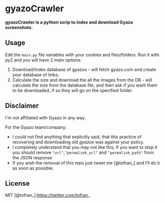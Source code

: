 # gyazoCrawler

**gyazoCrawler is a python scrip to index and download Gyazo screenshots.**

Usage
--
Edit the ```main.py``` file variables with your cookies and files/folders. Run it with py2 and you will have 2 main options:
1. Download/Index database of gyazos - will fetch gyazo.com and create your database of links;
2. Calculate the size and download the all the images from the DB - will calculate the size from the database file, and then ask if you want them to be downloaded, if so they will go on the specified folder.

Disclaimer
--
I'm not affiliated with Gyazo in any way.

For the Gyazo team/company:
 - I could not find anything that explicitly said, that this practice of recovering and downloading old *gyazos* was against your policy.
 - I completely understand that you may not like this, if you want to stop it you should  remove 
```"url"```,```"permalink_url"``` and ```"permalink_path"``` 
from the JSON response
 - If you wish the removal of this repo just tweet me [@tofran_] and I’ll do it as soon as possible.

License
--
MIT
[@tofran_]:https://twitter.com/tofran_